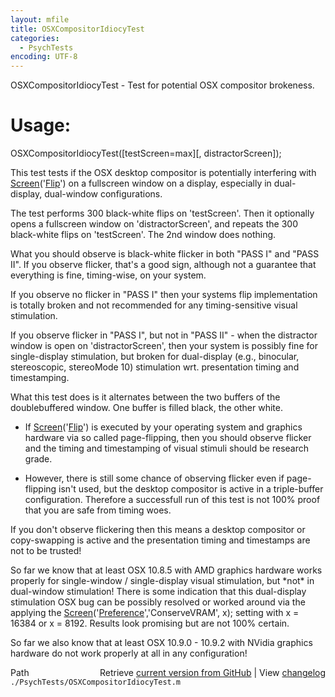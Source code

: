 ```yaml
---
layout: mfile
title: OSXCompositorIdiocyTest
categories:
  - PsychTests
encoding: UTF-8
---
```


OSXCompositorIdiocyTest - Test for potential OSX compositor brokeness.

# Usage:

OSXCompositorIdiocyTest\(\[testScreen=max\]\[, distractorScreen\]\);

This test tests if the OSX desktop compositor is potentially
interfering with [Screen](/docs/Screen)\('[Flip](/docs/Flip)'\) on a fullscreen window on a
display, especially in dual-display, dual-window configurations.

The test performs 300 black-white flips on 'testScreen'.
Then it optionally opens a fullscreen window on 'distractorScreen',
and repeats the 300 black-white flips on 'testScreen'. The 2nd
window does nothing.

What you should observe is black-white flicker in both "PASS I"
and "PASS II". If you observe flicker, that's a good sign, although
not a guarantee that everything is fine, timing-wise, on your system.

If you observe no flicker in "PASS I" then your systems flip
implementation is totally broken and not recommended for any
timing-sensitive visual stimulation.

If you observe flicker in "PASS I", but not in "PASS II" - when
the distractor window is open on 'distractorScreen', then your
system is possibly fine for single-display stimulation, but
broken for dual-display \(e.g., binocular, stereoscopic, stereoMode 10\)
stimulation wrt. presentation timing and timestamping.

What this test does is it alternates between the two buffers
of the doublebuffered window. One buffer is filled black, the
other white.
- If [Screen](/docs/Screen)\('[Flip](/docs/Flip)'\) is executed by your operating system
and graphics hardware via so called page-flipping, then you should
observe flicker and the timing and timestamping of visual stimuli
should be research grade.

- However, there is still some chance of observing flicker even
if page-flipping isn't used, but the desktop compositor is active
in a triple-buffer configuration. Therefore a successfull run of
this test is not 100% proof that you are safe from timing woes.

If you don't observe flickering then this means a desktop compositor
or copy-swapping is active and the presentation timing and timestamps
are not to be trusted\!

So far we know that at least OSX 10.8.5 with AMD graphics hardware
works properly for single-window / single-display visual stimulation,
but \*not\* in dual-window stimulation\!
There is some indication that this dual-display stimulation OSX bug
can be possibly resolved or worked around via the applying the
[Screen](/docs/Screen)\('[Preference](/docs/Preference)','ConserveVRAM', x\); setting with x = 16384 or
x = 8192. Results look promising but are not 100% certain.

So far we also know that at least OSX 10.9.0 - 10.9.2 with NVidia
graphics hardware do not work properly at all in any configuration\!



<div class="code_header" style="text-align:right;">
  <span style="float:left;">Path&nbsp;&nbsp;</span> <span class="counter">Retrieve <a href=
  "https://raw.github.com/Psychtoolbox-3/Psychtoolbox-3/beta/./PsychTests/OSXCompositorIdiocyTest.m">current version from GitHub</a> | View <a href=
  "https://github.com/Psychtoolbox-3/Psychtoolbox-3/commits/beta/./PsychTests/OSXCompositorIdiocyTest.m">changelog</a></span>
</div>
<div class="code">
  <code>./PsychTests/OSXCompositorIdiocyTest.m</code>
</div>
